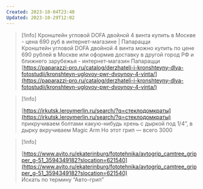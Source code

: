 ```yaml
---
Created: 2023-10-04T23:40
Updated: 2023-10-29T12:02
---
```

> [!info] Кронштейн угловой DOFA двойной 4 винта купить в Москве - цена 690 руб в интернет-магазине | Папарацци  
> Кронштейн угловой DOFA двойной 4 винта можно купить по цене 690 рублей в Москве или оформив доставку в другой город РФ и ближнего зарубежья - интернет-магазин Папарацци  
> [https://paparazzi-pro.ru/catalog/derzhateli-i-kronshteyny-dlya-fotostudii/kronshteyn-uglovoy-pwr-dvoynoy-4-vinta/](https://paparazzi-pro.ru/catalog/derzhateli-i-kronshteyny-dlya-fotostudii/kronshteyn-uglovoy-pwr-dvoynoy-4-vinta/)  

> [!info]  
>  
> [https://irkutsk.leroymerlin.ru/search/?q=стеклодомкраты](https://irkutsk.leroymerlin.ru/search/?q=стеклодомкраты)  
прикручиваем болтами какую-нибудь хрень с дыркой под 1/4”, в дырку вкручиваем Magic Arm
Но этот грип — всего 3000

> [!info]  
>  
> [https://www.avito.ru/ekaterinburg/fototehnika/avtogrip_camtree_gripper_g-51_3594349182?slocation=621540](https://www.avito.ru/ekaterinburg/fototehnika/avtogrip_camtree_gripper_g-51_3594349182?slocation=621540)  
Искать по термину “Авто-грип”